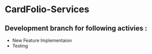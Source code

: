 # CardFolio-Services

## Development branch for following activies : 
- New Feature Implementaion
- Testing
